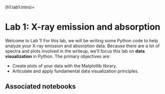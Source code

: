 (h1:lab1:intro)=
# Lab 1: X-ray emission and absorption

Welcome to Lab 1!
For this lab, we will be writing some Python code to help analyze your X-ray emission and absorption data.
Because there are a lot of spectra and plots involved in the writeup, we'll focus this lab on **data visualization** in Python.
The primary objectives are:
- Create plots of your data with the Matplotlib library. 
- Articulate and apply fundamental data visualization principles.


## Associated notebooks 

```{tableofcontents}
```